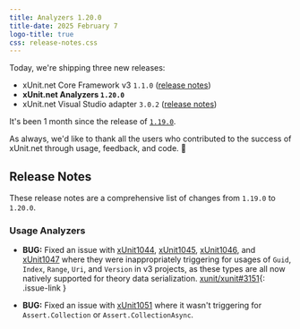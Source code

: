 ```yaml
---
title: Analyzers 1.20.0
title-date: 2025 February 7
logo-title: true
css: release-notes.css
---
```


Today, we're shipping three new releases:

* xUnit.net Core Framework v3 `1.1.0` ([release notes](/releases/v3/1.1.0))
* **xUnit.net Analyzers `1.20.0`**
* xUnit.net Visual Studio adapter `3.0.2` ([release notes](/releases/visualstudio/3.0.2))

It's been 1 month since the release of [`1.19.0`](1.19.0).

As always, we'd like to thank all the users who contributed to the success of xUnit.net through usage, feedback, and code. 🎉

## Release Notes

These release notes are a comprehensive list of changes from `1.19.0` to `1.20.0`.

### Usage Analyzers

* **BUG:** Fixed an issue with [xUnit1044](/xunit.analyzers/rules/xUnit1044), [xUnit1045](/xunit.analyzers/rules/xUnit1045), [xUnit1046](/xunit.analyzers/rules/xUnit1046), and [xUnit1047](/xunit.analyzers/rules/xUnit1047) where they were inappropriately triggering for usages of `Guid`, `Index`, `Range`, `Uri`, and `Version` in v3 projects, as these types are all now natively supported for theory data serialization. [xunit/xunit#3151](https://github.com/xunit/xunit/issues/3151){: .issue-link }

* **BUG:** Fixed an issue with [xUnit1051](/xunit.analyzers/rules/xUnit1051) where it wasn't triggering for `Assert.Collection` or `Assert.CollectionAsync`.
